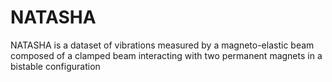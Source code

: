 # NATASHA
NATASHA is a dataset of vibrations measured by a magneto-elastic beam composed of a clamped beam interacting with two permanent magnets in a bistable configuration
